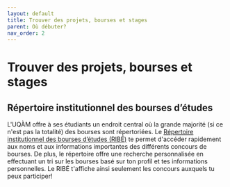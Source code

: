 ```yaml
---
layout: default
title: Trouver des projets, bourses et stages
parent: Où débuter?
nav_order: 2
---
```


# Trouver des projets, bourses et stages

## Répertoire institutionnel des bourses d’études

L'UQÀM offre à ses étudiants un endroit central où la grande majorité (si ce n'est pas la totalité) des bourses sont répertoriées. Le [Répertoire institutionnel des bourses d’études (RIBÉ)](https://vie-etudiante.uqam.ca/aide-financiere/bourses/bourses-etudes.html) te permet d'accéder rapidement aux noms et aux informations importantes des différents concours de bourses. De plus, le répertoire offre une recherche personnalisée en effectuant un tri sur les bourses basé sur ton profil et tes informations personnelles. Le RIBÉ t'affiche ainsi seulement les concours auxquels tu peux participer!

